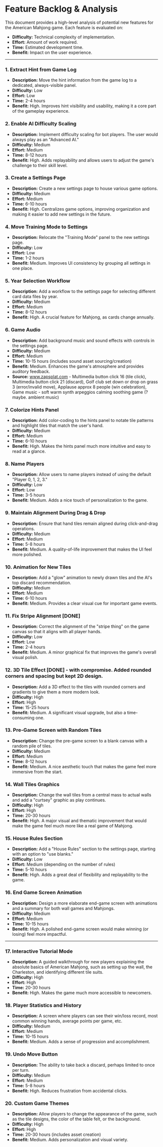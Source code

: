 # Feature Backlog & Analysis

This document provides a high-level analysis of potential new features for the American Mahjong game. Each feature is evaluated on:

*   **Difficulty:** Technical complexity of implementation.
*   **Effort:** Amount of work required.
*   **Time:** Estimated development time.
*   **Benefit:** Impact on the user experience.

---

### 1. Extract Hint from Game Log

*   **Description:** Move the hint information from the game log to a dedicated, always-visible panel.
*   **Difficulty:** Low
*   **Effort:** Low
*   **Time:** 2-4 hours
*   **Benefit:** High. Improves hint visibility and usability, making it a core part of the gameplay experience.

### 2. Enable AI Difficulty Scaling

*   **Description:** Implement difficulty scaling for bot players. The user would always play as an "Advanced AI."
*   **Difficulty:** Medium
*   **Effort:** Medium
*   **Time:** 8-12 hours
*   **Benefit:** High. Adds replayability and allows users to adjust the game's challenge to their skill level.

### 3. Create a Settings Page

*   **Description:** Create a new settings page to house various game options.
*   **Difficulty:** Medium
*   **Effort:** Medium
*   **Time:** 6-10 hours
*   **Benefit:** High. Centralizes game options, improving organization and making it easier to add new settings in the future.

### 4. Move Training Mode to Settings

*   **Description:** Relocate the "Training Mode" panel to the new settings page.
*   **Difficulty:** Low
*   **Effort:** Low
*   **Time:** 1-2 hours
*   **Benefit:** Medium. Improves UI consistency by grouping all settings in one place.

### 5. Year Selection Workflow

*   **Description:** Add a workflow to the settings page for selecting different card data files by year.
*   **Difficulty:** Medium
*   **Effort:** Medium
*   **Time:** 8-12 hours
*   **Benefit:** High. A crucial feature for Mahjong, as cards change annually.

### 6. Game Audio

*   **Description:** Add background music and sound effects with controls in the settings page.
*   **Difficulty:** Medium
*   **Effort:** Medium
*   **Time:** 10-15 hours (includes sound asset sourcing/creation)
*   **Benefit:** Medium. Enhances the game's atmosphere and provides auditory feedback.
*   **Source:** www.zapsplat.com - Multimedia button click 16 (tile click), Multimedia button click 21 (discard), Golf club set down or drop on grass 3 (error/invalid move), Applause approx 8 people (win celebration), Game music - soft warm synth arpeggios calming soothing game (? maybe. ambient music)

### 7. Colorize Hints Panel

*   **Description:** Add color-coding to the hints panel to notate tile patterns and highlight tiles that match the user's hand.
*   **Difficulty:** Medium
*   **Effort:** Medium
*   **Time:** 6-10 hours
*   **Benefit:** High. Makes the hints panel much more intuitive and easy to read at a glance.

### 8. Name Players

*   **Description:** Allow users to name players instead of using the default "Player 0, 1, 2, 3."
*   **Difficulty:** Low
*   **Effort:** Low
*   **Time:** 3-5 hours
*   **Benefit:** Medium. Adds a nice touch of personalization to the game.

### 9. Maintain Alignment During Drag & Drop

*   **Description:** Ensure that hand tiles remain aligned during click-and-drag operations.
*   **Difficulty:** Medium
*   **Effort:** Medium
*   **Time:** 5-8 hours
*   **Benefit:** Medium. A quality-of-life improvement that makes the UI feel more polished.

### 10. Animation for New Tiles

*   **Description:** Add a "glow" animation to newly drawn tiles and the AI's top discard recommendation.
*   **Difficulty:** Medium
*   **Effort:** Medium
*   **Time:** 6-10 hours
*   **Benefit:** Medium. Provides a clear visual cue for important game events.

### 11. Fix Stripe Alignment [DONE]

*   **Description:** Correct the alignment of the "stripe thing" on the game canvas so that it aligns with all player hands.
*   **Difficulty:** Low
*   **Effort:** Low
*   **Time:** 2-4 hours
*   **Benefit:** Medium. A minor graphical fix that improves the game's overall visual polish.

### 12. 3D Tile Effect [DONE] - with compromise. Added rounded corners and spacing but kept 2D design.

*   **Description:** Add a 3D effect to the tiles with rounded corners and gradients to give them a more modern look.
*   **Difficulty:** High
*   **Effort:** High
*   **Time:** 15-25 hours
*   **Benefit:** Medium. A significant visual upgrade, but also a time-consuming one.

### 13. Pre-Game Screen with Random Tiles

*   **Description:** Change the pre-game screen to a blank canvas with a random pile of tiles.
*   **Difficulty:** Medium
*   **Effort:** Medium
*   **Time:** 8-12 hours
*   **Benefit:** Medium. A nice aesthetic touch that makes the game feel more immersive from the start.

### 14. Wall Tiles Graphics

*   **Description:** Change the wall tiles from a central mass to actual walls and add a "curtsey" graphic as play continues.
*   **Difficulty:** High
*   **Effort:** High
*   **Time:** 20-30 hours
*   **Benefit:** High. A major visual and thematic improvement that would make the game feel much more like a real game of Mahjong.

### 15. House Rules Section

*   **Description:** Add a "House Rules" section to the settings page, starting with an option to "use blanks."
*   **Difficulty:** Low
*   **Effort:** Medium (depending on the number of rules)
*   **Time:** 5-10 hours
*   **Benefit:** High. Adds a great deal of flexibility and replayability to the game.

### 16. End Game Screen Animation

*   **Description:** Design a more elaborate end-game screen with animations and a summary for both wall games and Mahjongs.
*   **Difficulty:** Medium
*   **Effort:** Medium
*   **Time:** 10-15 hours
*   **Benefit:** High. A polished end-game screen would make winning (or losing) feel more impactful.

---

### 17. Interactive Tutorial Mode
*   **Description:** A guided walkthrough for new players explaining the absolute basics of American Mahjong, such as setting up the wall, the Charleston, and identifying different tile suits.
*   **Difficulty:** High
*   **Effort:** High
*   **Time:** 20-30 hours
*   **Benefit:** High. Makes the game much more accessible to newcomers.

### 18. Player Statistics and History
*   **Description:** A screen where players can see their win/loss record, most common winning hands, average points per game, etc.
*   **Difficulty:** Medium
*   **Effort:** Medium
*   **Time:** 10-15 hours
*   **Benefit:** Medium. Adds a sense of progression and accomplishment.

### 19. Undo Move Button
*   **Description:** The ability to take back a discard, perhaps limited to once per turn.
*   **Difficulty:** Medium
*   **Effort:** Medium
*   **Time:** 5-8 hours
*   **Benefit:** High. Reduces frustration from accidental clicks.

### 20. Custom Game Themes
*   **Description:** Allow players to change the appearance of the game, such as the tile designs, the color of the table felt, or the background.
*   **Difficulty:** High
*   **Effort:** High
*   **Time:** 20-30 hours (includes asset creation)
*   **Benefit:** Medium. Adds personalization and visual variety.
